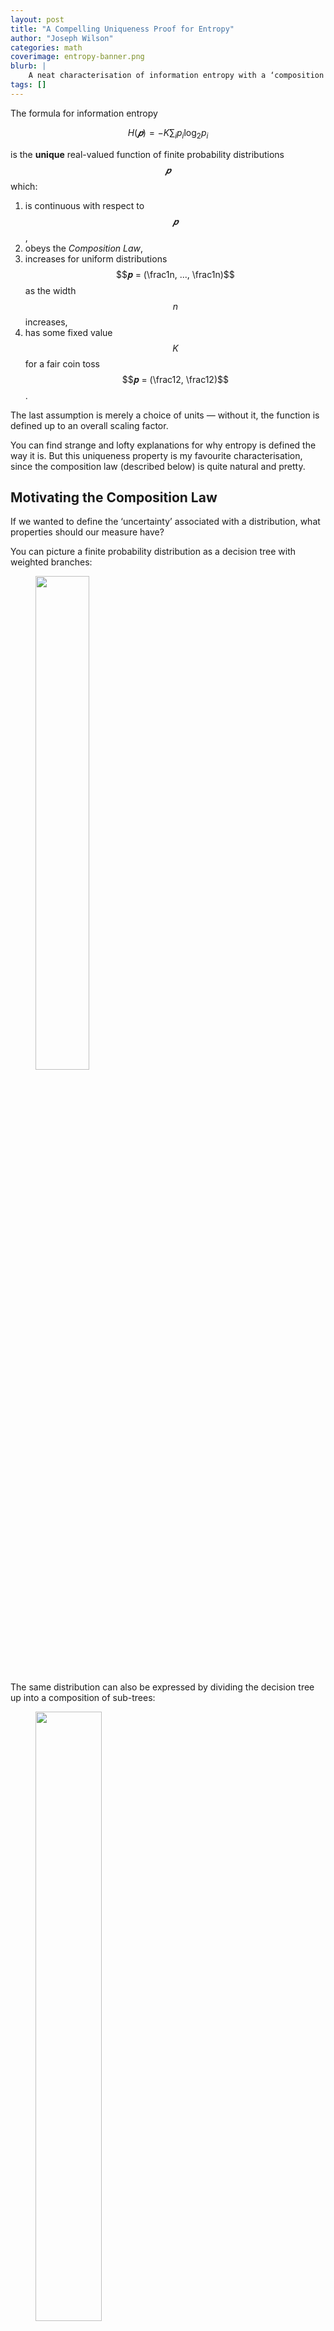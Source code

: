 ```yaml
---
layout: post
title: "A Compelling Uniqueness Proof for Entropy"
author: "Joseph Wilson"
categories: math
coverimage: entropy-banner.png
blurb: |
    A neat characterisation of information entropy with a ‘composition law’, and a uniqueness proof.
tags: []
---
```


The formula for information entropy

$$
H(𝒑) = -K \sum_{i} p_i \log_2 p_i
$$

is the **unique** real-valued function of finite probability distributions $$𝒑$$ which:

1. is continuous with respect to $$𝒑$$,
2. obeys the _Composition Law_,
3. increases for uniform distributions $$𝒑 = (\frac1n, ..., \frac1n)$$ as the width $$n$$ increases,
4. has some fixed value $$K$$ for a fair coin toss $$𝒑 = (\frac12, \frac12)$$.

The last assumption is merely a choice of units — without it, the function is defined up to an overall scaling factor.

You can find strange and lofty explanations for why entropy is defined the way it is.
But this uniqueness property is my favourite characterisation, since the composition law (described below) is quite natural and pretty.

## Motivating the Composition Law

If we wanted to define the ‘uncertainty’ associated with a distribution, what properties should our measure have?

You can picture a finite probability distribution as a decision tree with weighted branches:

<figure>
    <img src="{{ site.github.url }}/assets/img/entropy-fig-1.png" width="45%">
</figure>

The same distribution can also be expressed by dividing the decision tree up into a composition of sub-trees:

<figure>
    <img src="{{ site.github.url }}/assets/img/entropy-fig-2.png" width="50%">
</figure>

Notice that each final outcome still has the same overall probability — all we’ve done is add an extra ‘step’ in the random process.

Since these two pictures represent the same scenario, **we want our uncertainty measure to be the same for both.**
But the second picture has many parts. How do you measure the total uncertainty? By taking a _weighted sum_ of the uncertainties of each sub-tree.

Why a weighted sum?
Consider what should happen when one of the branches’ probabilities goes to zero: the total uncertainty should not include the uncertainty of the sub-tree under that branch, since it is certain that its outcomes won’t happen.

For example, the probability of $$\{5, 6\}$$ is $$.1$$ in the picture, so the total uncertainty contains only a small contribution from the green sub-tree.

Expressing this mathematically, the uncertainty measure $$H$$ should satisfy

<figure>
    <img src="{{ site.github.url }}/assets/img/entropy-eqn.png" style="height: 5ex;">
</figure>

where the left hand side is the uncertainty of the distribution in the first picture, and the right hand side is the total uncertainty in the second picture.

Note that the probabilities on each branch are still important, but are just too small to draw.

### Formally

Now we can codify this _composition law_ more formally. Let

$$
\begin{aligned}
𝒑: Ω &→ [0, 1] \\
i &↦ p_i
\end{aligned}
$$

be a finite probability distribution which is normalised so that $$\sum_{i ∈ Ω} p_i = 1$$. Let $$\sim$$ be some equivalence relation on the set of outcomes, $$Ω$$. Define the _quotient_ distribution

$$
\begin{aligned} 
𝒑/{\sim}: Ω/{\sim} &→ [0, 1] \\
[i] &↦ \textstyle\sum_{j \sim i} p_j
\end{aligned}
$$

where $$[i]$$ is the equivalence class of $$i$$.
This corresponds to taking a distribution and binning the outcomes.
Also define the _restricted_ distributions

$$
\begin{aligned}
𝒑|_{[i]} : [i] &→ [0, 1] \\
j &↦ \frac{p_j}{\sum_{k \sim j} p_k}
\end{aligned}
$$

which correspond to keeping only a subset of outcomes and renormalising the probabilities.

These fit into the example above where $$Ω = \{1, ..., 6\}$$ like so:

<figure>
    <img src="{{ site.github.url }}/assets/img/entropy-fig-3.png" width="90%">
</figure>

Expressed in this language, the composition law is

$$
H(𝒑) = H(𝒑/{\sim}) + \sum_{e ∈ Ω/{\sim}} (𝒑/{\sim})(e) \, H(𝒑|_e)
$$

where $$(𝒑/{\sim})(e) = \sum_{i ∈ e} p_i$$.


## Proof of Uniqueness

We will prove that any ‘uncertainty’ function $$H(𝒑) ≡ H(p_1, ..., p_n)$$ satisfying

1. continuity
2. the composition law
3. the property that $$H(\frac1n, …, \frac1n)$$ increases with $$n$$

must be equal to the Shannon entropy

$$
H(𝒑) = -K \sum_{i} p_i \log_2 p_i
$$

where $$K = H(\frac12, \frac12)$$.
The proof is in three steps, one for each property above:

1. Show that $$H(𝒑)$$ is uniquely defined for all distributions $$𝒑$$ if it is known for all _rational_ distributions $$𝒒 ∈ ℚ^n$$.
2. Show that $$H(𝒒)$$ is uniquely defined for all rational distributions $$𝒒$$ if the entropy of the uniform distribution

    $$U(n) ≔ H(\underbrace{\textstyle\frac1n, ..., \frac1n}_n)$$

    is known for all $$n$$. 
3. Show that $$U(n)$$ is uniquely defined for all $$n$$ if we fix $$U(2) = K$$.

### Step 1.

This follows by the assumption of continuity. If $$𝒑 ∈ ℝ^n$$ is the limit a sequence of rational distributions $$𝒒_i ∈ ℚ^n$$, then by continuity $$H(𝒑) = \lim_i H(𝒒_i)$$.

### Step 2.

Let $$𝒒 ∈ ℚ^n$$ be a rational distribution, and let $$D$$ be the lowest common denominator of all the probabilities $$q_i$$, so that

$$
𝒒 = (d_1/D, d_2/D, ..., d_n/D)
$$

where $$d_i$$ are non-negative integers.
Now consider the set $$Ω = \{1, 2, ..., D\}$$, and let $$𝒓(i) ≔ 1/D$$ be the uniform distribution on $$Ω$$.
Define an equivalence relation $$\sim$$ which partitions $$Ω$$ into $$n$$ different sets $$\{e_1, e_2, ..., e_n\}$$, where the $$i$$th set contains $$d_i$$ elements.
The size of the $$i$$th equivalence group, as a fraction of the whole, is given by $$|e_i|/|Ω| = d_i/D = q_i$$, and we have $$𝒓/{\sim} = 𝒒$$ by construction.

<figure>
    <img src="{{ site.github.url }}/assets/img/entropy-fig-4.png" width="100%">
</figure>

From the composition law, we have

$$
\begin{aligned}
H(𝒓) &= H(𝒓/{\sim}) + \sum_{i = 1}^n \frac{d_i}D \, H(𝒓|_{e_i}) \\
U(D) &= H(𝒒) + \sum_{i=1}^n \frac{d_i}D \, U(d_i)
\end{aligned}
$$

since $$H(𝒓) = U(D)$$ and
$$H(𝒓|_{e_i}) = U(d_i)$$.
This shows that $$H(𝒒)$$ is uniquely defined if $$U(n)$$ is known for all $$n$$.

### Step 3.

We will now show that $$U(n)$$ is uniquely defined by $$U(2)$$ by showing that the only possible functions are

$$U(n) = K\log_2 n$$

where $$K$$ is a free parameter.

Consider a uniform distribution $$r$$ on $$\{1, 2, ..., nm\}$$ partitioned by $$\sim$$ into $$n$$ groups of $$m$$, so that the $$i$$th equivalence class is $$[ni] = \{ni, ni + 1, ni + m - 1\}$$.
Writing down the composition law for this partition yields

$$
\begin{aligned}
H(𝒓) &= H(𝒓/{\sim}) + \sum_{i = 1}^n \frac1n H(𝒓|_{[ni]}) \\
U(nm) &= U(n) + \sum_{i = 1}^n \frac1n U(m)
\end{aligned}
$$

and hence $$U(nm) = U(n) + U(m)$$. The only increasing functions $$U(n)$$ satisfying this property are multiples of $$\log n$$.
By choosing $$U(2) ≔ K$$, we fix $$U(n) = K\log_2 n$$.


This completes the proof!

In summary, under the three assumptions, knowing $$U(2) ≡ H(\frac12, \frac12)$$ is enough to uniquely define $$U(n)$$ for all $$n$$, which is in turn enough to uniquely define $$H(𝒒)$$ for all rational distributions $$𝒒$$, which is enough to define $$H$$ completely.
